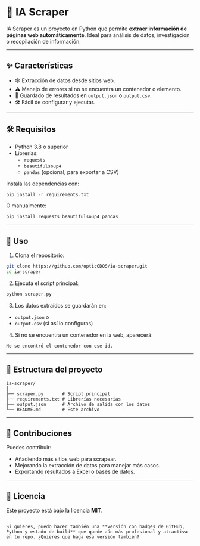 # 🤖 IA Scraper

IA Scraper es un proyecto en Python que permite **extraer información de páginas web automáticamente**. Ideal para análisis de datos, investigación o recopilación de información.

---

## ✨ Características

- 🕸️ Extracción de datos desde sitios web.
- ⚠️ Manejo de errores si no se encuentra un contenedor o elemento.
- 💾 Guardado de resultados en `output.json` o `output.csv`.
- 🛠️ Fácil de configurar y ejecutar.

---

## 🛠️ Requisitos

- Python 3.8 o superior
- Librerías:
  - `requests`
  - `beautifulsoup4`
  - `pandas` (opcional, para exportar a CSV)

Instala las dependencias con:

```bash
pip install -r requirements.txt
````

O manualmente:

```bash
pip install requests beautifulsoup4 pandas
```

---

## 🚀 Uso

1. Clona el repositorio:

```bash
git clone https://github.com/opticGDOS/ia-scraper.git
cd ia-scraper
```

2. Ejecuta el script principal:

```bash
python scraper.py
```

3. Los datos extraídos se guardarán en:

* `output.json`
  o
* `output.csv` (si así lo configuras)

4. Si no se encuentra un contenedor en la web, aparecerá:

```
No se encontró el contenedor con ese id.
```

---

## 📂 Estructura del proyecto

```
ia-scraper/
│
├── scraper.py       # Script principal
├── requirements.txt # Librerías necesarias
├── output.json      # Archivo de salida con los datos
└── README.md        # Este archivo
```

---

## 🤝 Contribuciones

Puedes contribuir:

* Añadiendo más sitios web para scrapear.
* Mejorando la extracción de datos para manejar más casos.
* Exportando resultados a Excel o bases de datos.

---

## 📝 Licencia

Este proyecto está bajo la licencia **MIT**.

```

Si quieres, puedo hacer también una **versión con badges de GitHub, Python y estado de build** que quede aún más profesional y atractiva en tu repo. ¿Quieres que haga esa versión también?
```
